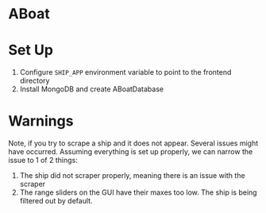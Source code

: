 # ABoat

# Set Up
1. Configure `SHIP_APP` environment variable to point to the frontend directory
2. Install MongoDB and create ABoatDatabase

# Warnings
Note, if you try to scrape a ship and it does not appear. Several issues might have occurred. Assuming everything is set up properly, we can narrow the issue to 1 of 2 things:
1. The ship did not scraper properly, meaning there is an issue with the scraper
2. The range sliders on the GUI have their maxes too low. The ship is being filtered out by default.
